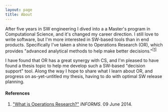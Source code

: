```yaml
---
layout: page
title: About
---
```


After five years in SW engineering I dived into a a Master's program in Computational Science, and it's changed my career direction. I still love to write software, but I'm more interested in SW-based tools than in end products. Specifically I've taken a shine to Operations Research (OR), which provides "advanced analytical methods to help make better decisions."<sup>[[1]](#Cite1)</sup>

I have found that OR has a great synergy with CS, and I'm pleased to have found a thesis topic to help me develop such a SW-based "decision support" tool. Along the way I hope to share what I learn about OR, and progress on as-yet-untitled my thesis, having to do with optimal SW release planning.

#### References
1. <a name="Cite1"/>["What is Operations Research?"](https://www.informs.org/About-INFORMS/What-is-Operations-Research) <i>INFORMS</i>. 09 June 2014.

